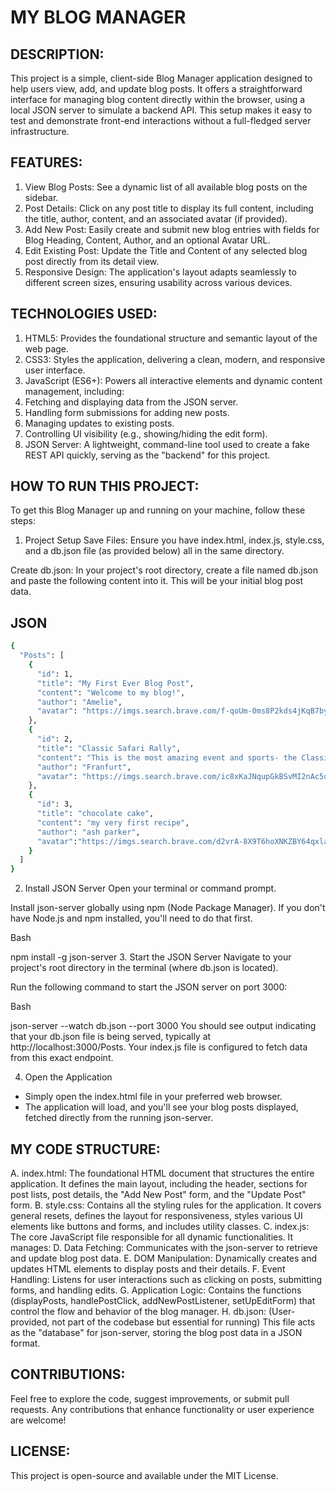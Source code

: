 # MY BLOG MANAGER
## DESCRIPTION:
This project is a simple, client-side Blog Manager application designed to help users view, add, and update blog posts. It offers a straightforward interface for managing blog content directly within the browser, using a local JSON server to simulate a backend API. This setup makes it easy to test and demonstrate front-end interactions without a full-fledged server infrastructure.

## FEATURES:
1. View Blog Posts: See a dynamic list of all available blog posts on the sidebar.
2. Post Details: Click on any post title to display its full content, including the title, author, content, and an associated avatar (if provided).
3. Add New Post: Easily create and submit new blog entries with fields for Blog Heading, Content, Author, and an optional Avatar URL.
4. Edit Existing Post: Update the Title and Content of any selected blog post directly from its detail view.
5. Responsive Design: The application's layout adapts seamlessly to different screen sizes, ensuring usability across various devices.
## TECHNOLOGIES USED:
1. HTML5: Provides the foundational structure and semantic layout of the web page.
2. CSS3: Styles the application, delivering a clean, modern, and responsive user interface.
3. JavaScript (ES6+): Powers all interactive elements and dynamic content management, including:
4. Fetching and displaying data from the JSON server.
5. Handling form submissions for adding new posts.
6. Managing updates to existing posts.
7. Controlling UI visibility (e.g., showing/hiding the edit form).
8. JSON Server: A lightweight, command-line tool used to create a fake REST API quickly, serving as the "backend" for this project.
## HOW TO RUN THIS PROJECT:
To get this Blog Manager up and running on your machine, follow these steps:

1. Project Setup
Save Files: Ensure you have index.html, index.js, style.css, and a db.json file (as provided below) all in the same directory.

Create db.json: In your project's root directory, create a file named db.json and paste the following content into it. This will be your initial blog post data.

## JSON
```bash
{
  "Posts": [
    {
      "id": 1,
      "title": "My First Ever Blog Post",
      "content": "Welcome to my blog!",
      "author": "Amelie",
      "avatar": "https://imgs.search.brave.com/f-qoUm-0ms8P2kds4jKqB7byEwuCtK-AbB7RnC3ScgA/rs:fit:860:0:0:0/g:ce/aHR0cHM6Ly9pbWcu/ZnJlZXBpay5jb20v/ZnJlZS1waG90by90/YWJsZXQtd2hpY2gt/eW91LWNhbi1yZWFk/LWJsb2dfMTEzNC0y/MjYuanBnP3NlbXQ9/YWlzX2l0ZW1zX2Jv/b3N0ZWQmdz03NDA"
    },
    {
      "id": 2,
      "title": "Classic Safari Rally",
      "content": "This is the most amazing event and sports- the Classic Safari Rally",
      "author": "Franfurt",
      "avatar": "https://imgs.search.brave.com/ic8xKaJNqupGkBSvMI2nAc5uUpNXdctVecRNwFwU4BU/rs:fit:860:0:0:0/g:ce/aHR0cHM6Ly93d3cu/dHV0aGlsbC51ay9f/bmV4dC9pbWFnZT91/cmw9aHR0cHM6Ly9h/LnN0b3J5Ymxvay5j/b20vZi8zMTQ2NTkv/NTAwMHgzMzMzLzVj/YzdmZGZiMDkvZHNj/Xzc4Mzkud2VicCZ3/PTM4NDAmcT0xMDA"
    },
    {
      "id": 3,
      "title": "chocolate cake",
      "content": "my very first recipe",
      "author": "ash parker",
      "avatar":"https://imgs.search.brave.com/d2vrA-8X9T6hoXNKZBY64qxlagpThNYbdDYZJXB8sYk/rs:fit:860:0:0:0/g:ce/aHR0cHM6Ly9pbWFn/ZXMuaW1tZWRpYXRl/LmNvLnVrL3Byb2R1/Y3Rpb24vdm9sYXRp/bGUvc2l0ZXMvMzAv/MjAyMC8wOC9yZWNp/cGUtaW1hZ2UtbGVn/YWN5LWlkLTEwNDM0/NTFfMTEtNDcxMzk1/OS5qcGc_cXVhbGl0/eT05MCZyZXNpemU9/NDQwLDQwMA"
    }
  ]
}
```
2. Install JSON Server
Open your terminal or command prompt.

Install json-server globally using npm (Node Package Manager). If you don't have Node.js and npm installed, you'll need to do that first.

Bash

npm install -g json-server
3. Start the JSON Server
Navigate to your project's root directory in the terminal (where db.json is located).

Run the following command to start the JSON server on port 3000:

Bash

json-server --watch db.json --port 3000
You should see output indicating that your db.json file is being served, typically at http://localhost:3000/Posts. Your index.js file is configured to fetch data from this exact endpoint.

4. Open the Application
- Simply open the index.html file in your preferred web browser.
- The application will load, and you'll see your blog posts displayed, fetched directly from the running json-server.
## MY CODE STRUCTURE:
A. index.html: The foundational HTML document that structures the entire application. It defines the main layout, including the header, sections for post lists, post details, the "Add New Post" form, and the "Update Post" form.
B. style.css: Contains all the styling rules for the application. It covers general resets, defines the layout for responsiveness, styles various UI elements like buttons and forms, and includes utility classes.
C. index.js: The core JavaScript file responsible for all dynamic functionalities. It manages:
D. Data Fetching: Communicates with the json-server to retrieve and update blog post data.
E. DOM Manipulation: Dynamically creates and updates HTML elements to display posts and their details.
F. Event Handling: Listens for user interactions such as clicking on posts, submitting forms, and handling edits.
G. Application Logic: Contains the functions (displayPosts, handlePostClick, addNewPostListener, setUpEditForm) that control the flow and behavior of the blog manager.
H. db.json: (User-provided, not part of the codebase but essential for running) This file acts as the "database" for json-server, storing the blog post data in a JSON format.
## CONTRIBUTIONS:
Feel free to explore the code, suggest improvements, or submit pull requests. Any contributions that enhance functionality or user experience are welcome!

## LICENSE:
This project is open-source and available under the MIT License.

